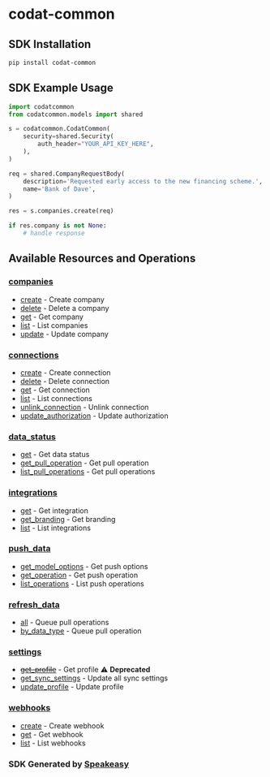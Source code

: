 # codat-common

<!-- Start SDK Installation -->
## SDK Installation

```bash
pip install codat-common
```
<!-- End SDK Installation -->

## SDK Example Usage
<!-- Start SDK Example Usage -->
```python
import codatcommon
from codatcommon.models import shared

s = codatcommon.CodatCommon(
    security=shared.Security(
        auth_header="YOUR_API_KEY_HERE",
    ),
)

req = shared.CompanyRequestBody(
    description='Requested early access to the new financing scheme.',
    name='Bank of Dave',
)

res = s.companies.create(req)

if res.company is not None:
    # handle response
```
<!-- End SDK Example Usage -->

<!-- Start SDK Available Operations -->
## Available Resources and Operations


### [companies](docs/companies/README.md)

* [create](docs/companies/README.md#create) - Create company
* [delete](docs/companies/README.md#delete) - Delete a company
* [get](docs/companies/README.md#get) - Get company
* [list](docs/companies/README.md#list) - List companies
* [update](docs/companies/README.md#update) - Update company

### [connections](docs/connections/README.md)

* [create](docs/connections/README.md#create) - Create connection
* [delete](docs/connections/README.md#delete) - Delete connection
* [get](docs/connections/README.md#get) - Get connection
* [list](docs/connections/README.md#list) - List connections
* [unlink_connection](docs/connections/README.md#unlink_connection) - Unlink connection
* [update_authorization](docs/connections/README.md#update_authorization) - Update authorization

### [data_status](docs/datastatus/README.md)

* [get](docs/datastatus/README.md#get) - Get data status
* [get_pull_operation](docs/datastatus/README.md#get_pull_operation) - Get pull operation
* [list_pull_operations](docs/datastatus/README.md#list_pull_operations) - Get pull operations

### [integrations](docs/integrations/README.md)

* [get](docs/integrations/README.md#get) - Get integration
* [get_branding](docs/integrations/README.md#get_branding) - Get branding
* [list](docs/integrations/README.md#list) - List integrations

### [push_data](docs/pushdata/README.md)

* [get_model_options](docs/pushdata/README.md#get_model_options) - Get push options
* [get_operation](docs/pushdata/README.md#get_operation) - Get push operation
* [list_operations](docs/pushdata/README.md#list_operations) - List push operations

### [refresh_data](docs/refreshdata/README.md)

* [all](docs/refreshdata/README.md#all) - Queue pull operations
* [by_data_type](docs/refreshdata/README.md#by_data_type) - Queue pull operation

### [settings](docs/settings/README.md)

* [~~get_profile~~](docs/settings/README.md#get_profile) - Get profile :warning: **Deprecated**
* [get_sync_settings](docs/settings/README.md#get_sync_settings) - Update all sync settings
* [update_profile](docs/settings/README.md#update_profile) - Update profile

### [webhooks](docs/webhooks/README.md)

* [create](docs/webhooks/README.md#create) - Create webhook
* [get](docs/webhooks/README.md#get) - Get webhook
* [list](docs/webhooks/README.md#list) - List webhooks
<!-- End SDK Available Operations -->

### SDK Generated by [Speakeasy](https://docs.speakeasyapi.dev/docs/using-speakeasy/client-sdks)
